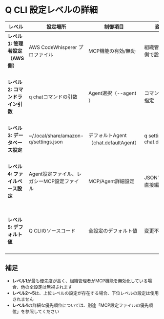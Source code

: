 # Q CLI 設定レベルの詳細

| レベル | 設定場所 | 制御項目 | 変更方法 | 優先度 |
|--------|----------|----------|----------|--------|
| **レベル1: 管理者設定（AWS側）** | AWS CodeWhisperer プロファイル | MCP機能の有効/無効 | 組織管理者がAWS側で設定 | 絶対優先（他の全設定を上書き） |
| **レベル2: コマンドライン引数** | q chatコマンドの引数 | Agent選択（--agent <NAME>） | コマンド実行時に指定 | データベース設定・ファイル設定より優先 |
| **レベル3: データベース設定** | ~/.local/share/amazon-q/settings.json | デフォルトAgent（chat.defaultAgent） | q settings chat.defaultAgent <NAME> | ファイル設定より優先 |
| **レベル4: ファイルベース設定** | Agent設定ファイル、レガシーMCP設定ファイル | MCP/Agent詳細設定 | JSONファイルを直接編集 | 次項の「MCP設定ファイルの優先順位」を参照 |
| **レベル5: デフォルト値** | Q CLIのソースコード | 全設定のデフォルト値 | 変更不可 | 最低（他の設定がない場合のみ使用） |

## 補足

- **レベル1**が最も優先度が高く、組織管理者がMCP機能を無効化している場合、他の全設定は無視されます
- **レベル2～5**は、上位レベルの設定が存在する場合、下位レベルの設定は使用されません
- **レベル4**の詳細な優先順位については、別途「MCP設定ファイルの優先順位」を参照してください
